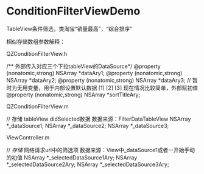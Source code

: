 # ConditionFilterViewDemo
TableView条件筛选，类淘宝“销量最高”，“综合排序”

相似存储数组参数解释：

QZConditionFilterView.h

/** 外部传入对应三个下拉tableView的DataSource*/
@property (nonatomic,strong) NSArray *dataAry1;
@property (nonatomic,strong) NSArray *dataAry2;
@property (nonatomic,strong) NSArray *dataAry3;
// 暂时为无用变量，用于内部设置默认数据 [1] [2] [3] 现在情况比较简单，外部赋初值
@property (nonatomic,strong) NSArray *sortTitleAry;

QZConditionFilterView.m

// 存储 tableView didSelected数据 数据来源：FilterDataTableView
NSArray *_dataSource1;
NSArray *_dataSource2;
NSArray *_dataSource3;

ViewController.m

// *存储* 网络请求url中的筛选项 数据来源：View中_dataSource1或者一开始手动的初值
NSArray *_selectedDataSource1Ary;
NSArray *_selectedDataSource2Ary;
NSArray *_selectedDataSource3Ary;
